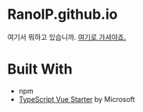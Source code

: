 # RanolP.github.io

여기서 뭐하고 있습니까. [여기로 가셔야죠.](https://ranolp.github.io/)

# Built With

- npm
- [TypeScript Vue Starter](https://github.com/Microsoft/TypeScript-Vue-Starter) by Microsoft
